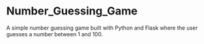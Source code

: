 # Number_Guessing_Game
A simple number guessing game built with Python and Flask where the user guesses a number between 1 and 100.
